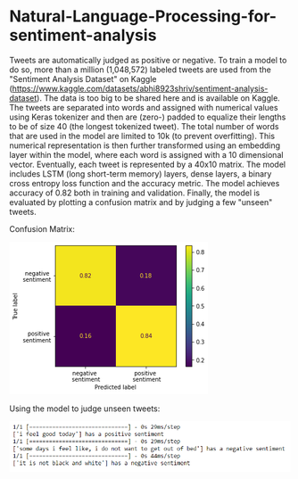 # Natural-Language-Processing-for-sentiment-analysis
Tweets are automatically judged as positive or negative. To train a model to do so, more than a million (1,048,572) labeled tweets are used from the "Sentiment Analysis Dataset" on Kaggle (https://www.kaggle.com/datasets/abhi8923shriv/sentiment-analysis-dataset). The data is too big to be shared here and is available on Kaggle. The tweets are separated into words and assigned with numerical values using Keras tokenizer and then are (zero-) padded to equalize their lengths to be of size 40 (the longest tokenized tweet). The total number of words that are used in the model are limited to 10k (to prevent overfitting). This numerical representation is then further transformed using an embedding layer within the model, where each word is assigned with a 10 dimensional vector. Eventually, each tweet is represented by a 40x10 matrix. The model includes LSTM (long short-term memory) layers, dense layers, a binary cross entropy loss function and the accuracy metric. The model achieves accuracy of 0.82 both in training and validation. Finally, the model is evaluated by plotting a confusion matrix and by judging a few "unseen" tweets.


Confusion Matrix:

![img1](https://github.com/Morikky/Natural-Language-Processing-for-sentiment-analysis/blob/main/Plots/confusion_matrix.png)

Using the model to judge unseen tweets:

![img2](https://github.com/Morikky/Natural-Language-Processing-for-sentiment-analysis/blob/main/Plots/judge_unseen_tweets.png)
